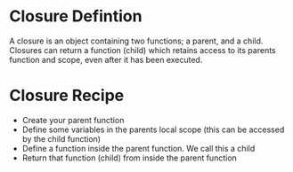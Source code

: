 # Closure Defintion

A closure is an object containing two functions; a parent, and a child. Closures can return a function (child) which retains access to its parents function and scope, even after it has been executed.

# Closure Recipe

* Create your parent function
* Define some variables in the parents local scope (this can be accessed by the child function)
* Define a function inside the parent function. We call this a child
* Return that function (child) from inside the parent function